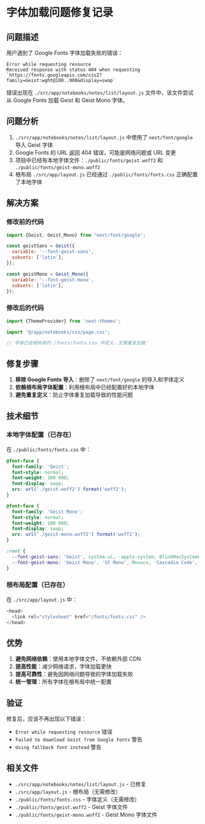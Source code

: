 # 字体加载问题修复记录

## 问题描述

用户遇到了 Google Fonts 字体加载失败的错误：

```
Error while requesting resource 
Received response with status 404 when requesting `https://fonts.googleapis.com/css2?family=Geist:wght@100..900&display=swap`
```

错误出现在 `./src/app/notebooks/notes/list/layout.js` 文件中，该文件尝试从 Google Fonts 加载 Geist 和 Geist Mono 字体。

## 问题分析

1. `./src/app/notebooks/notes/list/layout.js` 中使用了 `next/font/google` 导入 Geist 字体
2. Google Fonts 的 URL 返回 404 错误，可能是网络问题或 URL 变更
3. 项目中已经有本地字体文件：`./public/fonts/geist.woff2` 和 `./public/fonts/geist-mono.woff2`
4. 根布局 `./src/app/layout.js` 已经通过 `./public/fonts/fonts.css` 正确配置了本地字体

## 解决方案

### 修改前的代码

```javascript
import {Geist, Geist_Mono} from 'next/font/google';

const geistSans = Geist({
  variable: '--font-geist-sans',
  subsets: ['latin'],
});

const geistMono = Geist_Mono({
  variable: '--font-geist-mono',
  subsets: ['latin'],
});
```

### 修改后的代码

```javascript
import {ThemeProvider} from 'next-themes';

import '@/app/notebooks/css/page.css';

// 字体已在根布局的 /fonts/fonts.css 中定义，无需重复加载
```

## 修复步骤

1. **移除 Google Fonts 导入**：删除了 `next/font/google` 的导入和字体定义
2. **依赖根布局字体配置**：利用根布局中已经配置好的本地字体
3. **避免重复定义**：防止字体重复加载导致的性能问题

## 技术细节

### 本地字体配置（已存在）

在 `./public/fonts/fonts.css` 中：

```css
@font-face {
  font-family: 'Geist';
  font-style: normal;
  font-weight: 100 900;
  font-display: swap;
  src: url('./geist.woff2') format('woff2');
}

@font-face {
  font-family: 'Geist Mono';
  font-style: normal;
  font-weight: 100 900;
  font-display: swap;
  src: url('./geist-mono.woff2') format('woff2');
}

:root {
  --font-geist-sans: 'Geist', system-ui, -apple-system, BlinkMacSystemFont, 'Segoe UI', Roboto, 'Helvetica Neue', Arial, sans-serif;
  --font-geist-mono: 'Geist Mono', 'SF Mono', Monaco, 'Cascadia Code', 'Roboto Mono', Consolas, 'Courier New', monospace;
}
```

### 根布局配置（已存在）

在 `./src/app/layout.js` 中：

```javascript
<head>
  <link rel="stylesheet" href="/fonts/fonts.css" />
</head>
```

## 优势

1. **避免网络依赖**：使用本地字体文件，不依赖外部 CDN
2. **提高性能**：减少网络请求，字体加载更快
3. **提高可靠性**：避免因网络问题导致的字体加载失败
4. **统一管理**：所有字体在根布局中统一配置

## 验证

修复后，应该不再出现以下错误：
- `Error while requesting resource` 错误
- `Failed to download Geist from Google Fonts` 警告
- `Using fallback font instead` 警告

## 相关文件

- `./src/app/notebooks/notes/list/layout.js` - 已修复
- `./src/app/layout.js` - 根布局（无需修改）
- `./public/fonts/fonts.css` - 字体定义（无需修改）
- `./public/fonts/geist.woff2` - Geist 字体文件
- `./public/fonts/geist-mono.woff2` - Geist Mono 字体文件
